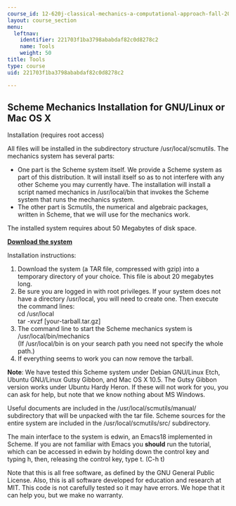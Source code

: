 ```yaml
---
course_id: 12-620j-classical-mechanics-a-computational-approach-fall-2008
layout: course_section
menu:
  leftnav:
    identifier: 221703f1ba3798ababdaf82c0d8278c2
    name: Tools
    weight: 50
title: Tools
type: course
uid: 221703f1ba3798ababdaf82c0d8278c2

---
```


Scheme Mechanics Installation for GNU/Linux or Mac OS X
-------------------------------------------------------

Installation (requires root access)

All files will be installed in the subdirectory structure /usr/local/scmutils. The mechanics system has several parts:

*   One part is the Scheme system itself. We provide a Scheme system as part of this distribution. It will install itself so as to not interfere with any other Scheme you may currently have. The installation will install a script named mechanics in /usr/local/bin that invokes the Scheme system that runs the mechanics system.
*   The other part is Scmutils, the numerical and algebraic packages, written in Scheme, that we will use for the mechanics work.

The installed system requires about 50 Megabytes of disk space.

**[Download the system](http://groups.csail.mit.edu/mac/users/gjs/6946/scmutils-tarballs)**

Installation instructions:

1.  Download the system (a TAR file, compressed with gzip) into a temporary directory of your choice. This file is about 20 megabytes long.
2.  Be sure you are logged in with root privileges. If your system does not have a directory /usr/local, you will need to create one. Then execute the command lines:  
    cd /usr/local  
    tar -xvzf \[your-tarball.tar.gz\]
3.  The command line to start the Scheme mechanics system is  
    /usr/local/bin/mechanics  
    (If /usr/local/bin is on your search path you need not specify the whole path.)
4.  If everything seems to work you can now remove the tarball.

**Note**: We have tested this Scheme system under Debian GNU/Linux Etch, Ubuntu GNU/Linux Gutsy Gibbon, and Mac OS X 10.5. The Gutsy Gibbon version works under Ubuntu Hardy Heron. If these will not work for you, you can ask for help, but note that we know nothing about MS Windows.

Useful documents are included in the /usr/local/scmutils/manual/ subdirectory that will be unpacked with the tar file. Scheme sources for the entire system are included in the /usr/local/scmutils/src/ subdirectory.

The main interface to the system is edwin, an Emacs18 implemented in Scheme. If you are not familiar with Emacs you **should** run the tutorial, which can be accessed in edwin by holding down the control key and typing h, then, releasing the control key, type t. (C-h t)

Note that this is all free software, as defined by the GNU General Public License. Also, this is all software developed for education and research at MIT. This code is not carefully tested so it may have errors. We hope that it can help you, but we make no warranty.